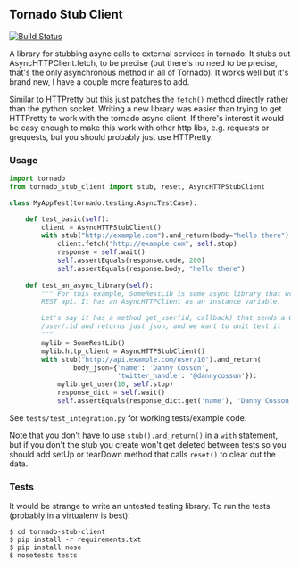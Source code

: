 ## Tornado Stub Client

[![Build Status](https://travis-ci.org/venmo/tornado-stub-client.png?branch=master)](https://travis-ci.org/venmo/tornado-stub-client)

A library for stubbing async calls to external services in tornado.  It stubs out AsyncHTTPClient.fetch, to be precise (but there's no need to be precise, that's the only asynchronous method in all of Tornado).  It works well but it's brand new, I have a couple more features to add.

Similar to [HTTPretty](https://github.com/gabrielfalcao/HTTPretty) but this just patches the `fetch()` method directly rather than the python socket.  Writing a new library was easier than trying to get HTTPretty to work with the tornado async client.  If there's interest it would be easy enough to make this work with other http libs, e.g. requests or grequests, but you should probably just use HTTPretty.

### Usage

```python
import tornado
from tornado_stub_client import stub, reset, AsyncHTTPStubClient

class MyAppTest(tornado.testing.AsyncTestCase):

    def test_basic(self):
        client = AsyncHTTPStubClient()
        with stub("http://example.com").and_return(body="hello there"):
            client.fetch("http://example.com", self.stop)
            response = self.wait()
            self.assertEquals(response.code, 200)
            self.assertEquals(response.body, "hello there")
            
    def test_an_async_library(self):
        """ For this example, SomeRestLib is some async library that wraps a
        REST api. It has an AsyncHTTPClient as an instance variable.

        Let's say it has a method get_user(id, callback) that sends a GET to
        /user/:id and returns just json, and we want to unit test it
        """
        mylib = SomeRestLib()
        mylib.http_client = AsyncHTTPStubClient() 
        with stub("http://api.example.com/user/10").and_return(
                body_json={'name': 'Danny Cosson',
                           'twitter_handle': '@dannycosson'}):
            mylib.get_user(10, self.stop)
            response_dict = self.wait()
            self.assertEquals(response_dict.get('name'), 'Danny Cosson')
```

See `tests/test_integration.py` for working tests/example code.

Note that you don't have to use `stub().and_return()` in a `with` statement, but if you don't the stub you create won't get deleted between tests so you should add setUp or tearDown method that calls `reset()` to clear out the data.

### Tests

It would be strange to write an untested testing library.  To run the tests (probably in a virtualenv is best):

    $ cd tornado-stub-client
    $ pip install -r requirements.txt
    $ pip install nose
    $ nosetests tests
